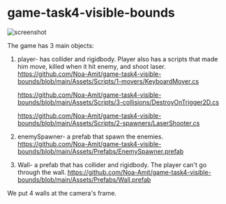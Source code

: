 # game-task4-visible-bounds
 
 ![screenshot](https://user-images.githubusercontent.com/57709369/99371046-191f0b80-28c7-11eb-9108-e57eb57c3635.jpg)
 
 The game has 3 main objects:
 
   1. player- has collider and rigidbody. Player also has a scripts that made him move, killed when it hit enemy, and shoot laser.
      https://github.com/Noa-Amit/game-task4-visible-bounds/blob/main/Assets/Scripts/1-movers/KeyboardMover.cs
      
      https://github.com/Noa-Amit/game-task4-visible-bounds/blob/main/Assets/Scripts/3-collisions/DestroyOnTrigger2D.cs
      
      https://github.com/Noa-Amit/game-task4-visible-bounds/blob/main/Assets/Scripts/2-spawners/LaserShooter.cs
      
   
   2. enemySpawner- a prefab that spawn the enemies.
     https://github.com/Noa-Amit/game-task4-visible-bounds/blob/main/Assets/Prefabs/EnemySpawner.prefab
   
   3. Wall- a prefab that has collider and rigidbody. The player can't go through the wall.
     https://github.com/Noa-Amit/game-task4-visible-bounds/blob/main/Assets/Prefabs/Wall.prefab
     
   We put 4 walls at the camera's frame.
